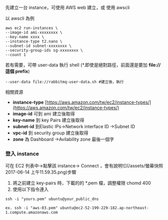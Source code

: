 先建立一台 instance，可使用 AWS web 建立，或 使用 awscli

以 awscli 為例

```
aws ec2 run-instances \
--image-id ami-xxxxxxxx \
--key-name xxxx \
--instance-type t2.nano \ 
--subnet-id subnet-xxxxxxxx \ 
--security-group-ids sg-xxxxxxxx \ 
--count 1
```

若有需要，可帶 user-data 執行 shell \(\*.即使是絕對路徑，前面還是要加 **file:// 這個 prefix**\)

```
--user-data file://rabbitmq-user-data.sh #建立後，執行
```

相關資源

* **instance-type** [https://aws.amazon.com/tw/ec2/instance-types/](https://aws.amazon.com/tw/ec2/instance-types/)
* **image-id** 可到 ami 建立後取得
* **key-name** 到 key Pairs 建立後取得
* **subnet-id** 到Elastic IPs-&gt;Network interface ID -&gt;Subnet ID
* **vpc-id** 到 security group 建立後取得
* **zone** 為 Dashboard -&gt;Avilability zone 最後一個字

### 登入 instance

可在 EC2 列表中-&gt;點擊該 instance-&gt; Connect ，會有說明![](/assets/螢幕快照 2017-06-14 上午11.59.35.png)步驟

1. 將之前建立 key-pairs 時，下載的的 \*.pem 檔，調整權限 chomd 400
2. 使用以下指令連入

```
ssh -i "yours.pem" ubuntu@your_public_dns

ex. ssh -i "aws-03.pem" ubuntu@ec2-52-199-229-182.ap-northeast-1.compute.amazonaws.com
```



